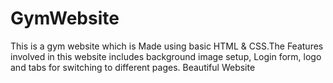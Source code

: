 # GymWebsite
This is a gym website which is Made using basic HTML &amp; CSS.The Features involved in this website includes background image setup,  Login form, logo and tabs for switching to different pages.
Beautiful Website
